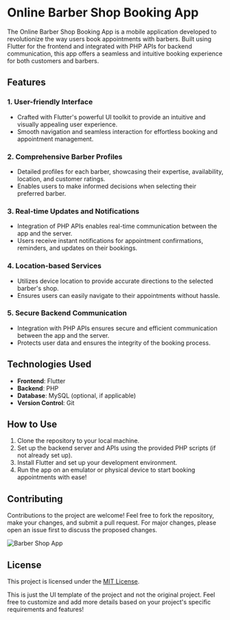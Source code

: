 
# Online Barber Shop Booking App

The Online Barber Shop Booking App is a mobile application developed to revolutionize the way users book appointments with barbers. Built using Flutter for the frontend and integrated with PHP APIs for backend communication, this app offers a seamless and intuitive booking experience for both customers and barbers.

## Features

### 1. User-friendly Interface
- Crafted with Flutter's powerful UI toolkit to provide an intuitive and visually appealing user experience.
- Smooth navigation and seamless interaction for effortless booking and appointment management.

### 2. Comprehensive Barber Profiles
- Detailed profiles for each barber, showcasing their expertise, availability, location, and customer ratings.
- Enables users to make informed decisions when selecting their preferred barber.

### 3. Real-time Updates and Notifications
- Integration of PHP APIs enables real-time communication between the app and the server.
- Users receive instant notifications for appointment confirmations, reminders, and updates on their bookings.

### 4. Location-based Services
- Utilizes device location to provide accurate directions to the selected barber's shop.
- Ensures users can easily navigate to their appointments without hassle.

### 5. Secure Backend Communication
- Integration with PHP APIs ensures secure and efficient communication between the app and the server.
- Protects user data and ensures the integrity of the booking process.

## Technologies Used

- **Frontend**: Flutter
- **Backend**: PHP
- **Database**: MySQL (optional, if applicable)
- **Version Control**: Git

## How to Use

1. Clone the repository to your local machine.
2. Set up the backend server and APIs using the provided PHP scripts (if not already set up).
3. Install Flutter and set up your development environment.
4. Run the app on an emulator or physical device to start booking appointments with ease!

## Contributing

Contributions to the project are welcome! Feel free to fork the repository, make your changes, and submit a pull request. For major changes, please open an issue first to discuss the proposed changes.


![Barber Shop App](https://github.com/mehroshkw/barber_app/screenshot.jpg)



## License

This project is licensed under the [MIT License](LICENSE).

This is just the UI template of the project and not the original project. Feel free to customize and add more details based on your project's specific requirements and features!
